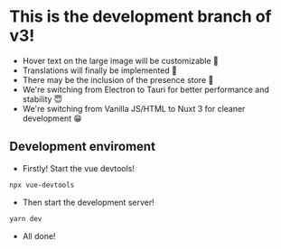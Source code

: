 # This is the development branch of v3!

- Hover text on the large image will be customizable 🥳
- Translations will finally be implemented 🥰
- There may be the inclusion of the presence store 🤩
- We're switching from Electron to Tauri for better performance and stability 😇
- We're switching from Vanilla JS/HTML to Nuxt 3 for cleaner development 😁

## Development enviroment

- Firstly! Start the vue devtools!
```sh
npx vue-devtools
```

- Then start the development server!
```sh
yarn dev
```

- All done!